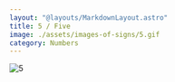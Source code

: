 ```yaml
---
layout: "@layouts/MarkdownLayout.astro"
title: 5 / Five
image: ./assets/images-of-signs/5.gif
category: Numbers
---
```


![5](@signs/5.gif)
